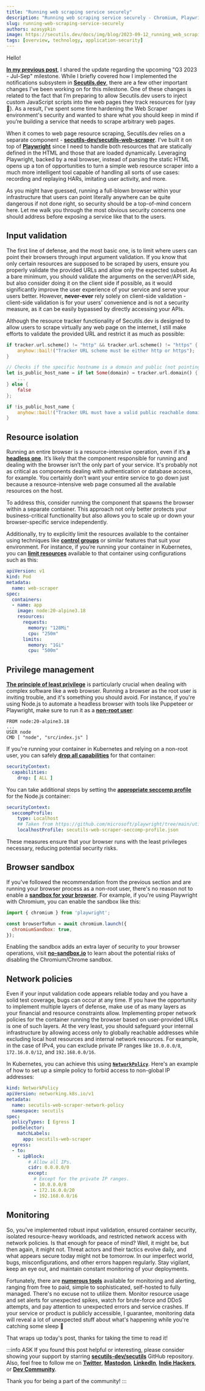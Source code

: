 ```yaml
---
title: "Running web scraping service securely"
description: "Running web scraping service securely - Chromium, Playwright, Puppeteer, Node.js, containers, Docker, Kubernetes, Network policies, seccomp, Chromium sandbox."
slug: running-web-scraping-service-securely
authors: azasypkin
image: https://secutils.dev/docs/img/blog/2023-09-12_running_web_scraping_service_securely.png
tags: [overview, technology, application-security]
---
```

Hello!

[**In my previous post**](https://secutils.dev/docs/blog/q3-2023-update-notifications), I shared the update regarding the upcoming "Q3 2023 - Jul-Sep" milestone. While I briefly covered how I implemented the notifications subsystem in [**Secutils.dev**](https://secutils.dev), there are a few other important changes I've been working on for this milestone. One of these changes is related to the fact that I’m preparing to allow Secutils.dev users to inject custom JavaScript scripts into the web pages they track resources for (yay 🎉). As a result, I've spent some time hardening the Web Scraper environment's security and wanted to share what you should keep in mind if you’re building a service that needs to scrape arbitrary web pages.

<!--truncate-->

When it comes to web page resource scraping, Secutils.dev relies on a separate component - [**secutils-dev/secutils-web-scraper**](https://github.com/secutils-dev/secutils-web-scraper). I've built it on top of [**Playwright**](https://playwright.dev/) since I need to handle both resources that are statically defined in the HTML and those that are loaded dynamically. Leveraging Playwright, backed by a real browser, instead of parsing the static HTML opens up a ton of opportunities to turn a simple web resource scraper into a much more intelligent tool capable of handling all sorts of use cases: recording and replaying HARs, imitating user activity, and more.

As you might have guessed, running a full-blown browser within your infrastructure that users can point literally anywhere can be quite dangerous if not done right, so security should be a top-of-mind concern here. Let me walk you through the most obvious security concerns one should address before exposing a service like that to the users.

## Input validation

The first line of defense, and the most basic one, is to limit where users can point their browsers through input argument validation. If you know that only certain resources are supposed to be scraped by users, ensure you properly validate the provided URLs and allow only the expected subset. As a bare minimum, you should validate the arguments on the server/API side, but also consider doing it on the client side if possible, as it would significantly improve the user experience of your service and serve your users better. However, **never-ever** rely solely on client-side validation - client-side validation is for your users' convenience and is not a security measure, as it can be easily bypassed by directly accessing your APIs.

Although the resource tracker functionality of Secutils.dev is designed to allow users to scrape virtually any web page on the internet, I still make efforts to validate the provided URL and restrict it as much as possible:
```rust
if tracker.url.scheme() != "http" && tracker.url.scheme() != "https" {
    anyhow::bail!("Tracker URL scheme must be either http or https");
}

// Checks if the specific hostname is a domain and public (not pointing to the local network).
let is_public_host_name = if let Some(domain) = tracker.url.domain() {
    ...
} else {
    false
};

if !is_public_host_name {
    anyhow::bail!("Tracker URL must have a valid public reachable domain name");
}
```

## Resource isolation

Running an entire browser is a resource-intensive operation, even if it’s [**a headless one**](https://en.wikipedia.org/wiki/Headless_browser). It’s likely that the component responsible for running and dealing with the browser isn’t the only part of your service. It's probably not as critical as components dealing with authentication or database access, for example. You certainly don’t want your entire service to go down just because a resource-intensive web page consumed all the available resources on the host.

To address this, consider running the component that spawns the browser within a separate container. This approach not only better protects your business-critical functionality but also allows you to scale up or down your browser-specific service independently.

Additionally, try to explicitly limit the resources available to the container using techniques like [**control groups**](https://en.wikipedia.org/wiki/Cgroups) or similar features that suit your environment. For instance, if you’re running your container in Kubernetes, you can [**limit resources**](https://kubernetes.io/docs/concepts/configuration/manage-resources-containers/) available to that container using configurations such as this:
```yaml
apiVersion: v1
kind: Pod
metadata:
  name: web-scraper
spec:
  containers:
  - name: app
    image: node:20-alpine3.18
    resources:
      requests:
        memory: "128Mi"
        cpu: "250m"
      limits:
        memory: "1Gi"
        cpu: "500m"
```

## Privilege management

[**The principle of least privilege**](https://en.wikipedia.org/wiki/Principle_of_least_privilege) is particularly crucial when dealing with complex software like a web browser. Running a browser as the root user is inviting trouble, and it's something you should avoid. For instance, if you're using Node.js to automate a headless browser with tools like Puppeteer or Playwright, make sure to run it as a [**non-root user**](https://github.com/nodejs/docker-node/blob/main/docs/BestPractices.md#non-root-user):
```docker
FROM node:20-alpine3.18
...
USER node
CMD [ "node", "src/index.js" ]
```

If you're running your container in Kubernetes and relying on a non-root user, you can safely [**drop all capabilities**](https://kubernetes.io/docs/tasks/configure-pod-container/security-context/#set-capabilities-for-a-container) for that container:
```yaml
securityContext:
  capabilities:
    drop: [ ALL ]
```

You can take additional steps by setting the [**appropriate seccomp profile**](https://kubernetes.io/docs/tasks/configure-pod-container/security-context/#set-the-seccomp-profile-for-a-container) for the Node.js container:
```yaml
securityContext:
  seccompProfile:
    type: Localhost
    ## Taken from https://github.com/microsoft/playwright/tree/main/utils/docker
    localhostProfile: secutils-web-scraper-seccomp-profile.json
```

These measures ensure that your browser runs with the least privileges necessary, reducing potential security risks.

## Browser sandbox

If you've followed the recommendation from the previous section and are running your browser process as a non-root user, there's no reason not to enable a [**sandbox for your browser**](https://chromium.googlesource.com/chromium/src/+/lkgr/docs/linux/sandboxing.md#linux-sandboxing). For example, if you're using Playwright with Chromium, you can enable the sandbox like this:

```javascript
import { chromium } from 'playwright';

const browserToRun = await chromium.launch({
  chromiumSandbox: true,
});
```

Enabling the sandbox adds an extra layer of security to your browser operations, visit **[no-sandbox.io](https://no-sandbox.io/)** to learn about the potential risks of disabling the Chromium/Chrome sandbox.

## Network policies

Even if your input validation code appears reliable today and you have a solid test coverage, bugs can occur at any time. If you have the opportunity to implement multiple layers of defense, make use of as many layers as your financial and resource constraints allow. Implementing proper network policies for the container running the browser based on user-provided URLs is one of such layers. At the very least, you should safeguard your internal infrastructure by allowing access only to globally reachable addresses while excluding local host resources and internal network resources. For example, in the case of IPv4, you can exclude private IP ranges like `10.0.0.0/8`, `172.16.0.0/12`, and `192.168.0.0/16`.

In Kubernetes, you can achieve this using [**`NetworkPolicy`**](https://kubernetes.io/docs/concepts/services-networking/network-policies/). Here's an example of how to set up a simple policy to forbid access to non-global IP addresses:

```yaml
kind: NetworkPolicy
apiVersion: networking.k8s.io/v1
metadata:
  name: secutils-web-scraper-network-policy
  namespace: secutils
spec:
  policyTypes: [ Egress ]
  podSelector:
    matchLabels:
      app: secutils-web-scraper
  egress:
  - to:
    - ipBlock:
        # Allow all IPs.
        cidr: 0.0.0.0/0
        except:
          # Except for the private IP ranges.
          - 10.0.0.0/8
          - 172.16.0.0/20
          - 192.168.0.0/16
```

## Monitoring

So, you've implemented robust input validation, ensured container security, isolated resource-heavy workloads, and restricted network access with network policies. Is that enough for peace of mind? Well, it might be, but then again, it might not. Threat actors and their tactics evolve daily, and what appears secure today might not be tomorrow. In our imperfect world, bugs, misconfigurations, and other errors happen regularly. Stay vigilant, keep an eye out, and maintain constant monitoring of your deployments.

Fortunately, there are [**numerous tools**](https://secutils.dev/docs/blog/usage-analytics-and-monitoring#monitoring) available for monitoring and alerting, ranging from free to paid, simple to sophisticated, self-hosted to fully managed. There's no excuse not to utilize them. Monitor resource usage and set alerts for unexpected spikes, watch for brute-force and DDoS attempts, and pay attention to unexpected errors and service crashes. If your service or product is publicly accessible, I guarantee, monitoring data will reveal a lot of unexpected stuff about what's happening while you're catching some sleep 🙂

That wraps up today's post, thanks for taking the time to read it!

:::info ASK
If you found this post helpful or interesting, please consider showing your support by starring [**secutils-dev/secutils**](https://github.com/secutils-dev/secutils) GitHub repository. Also, feel free to follow me on [**Twitter**](https://twitter.com/aleh_zasypkin), [**Mastodon**](https://infosec.exchange/@azasypkin), [**LinkedIn**](https://www.linkedin.com/in/azasypkin/), [**Indie Hackers**](https://www.indiehackers.com/azasypkin/history), or [**Dev Community**](https://dev.to/azasypkin).

Thank you for being a part of the community!
:::
